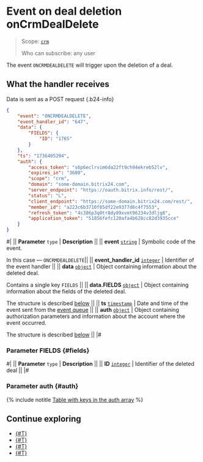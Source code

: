 # Event on deal deletion onCrmDealDelete

> Scope: [`crm`](../../../scopes/permissions.md)
>
> Who can subscribe: any user

The event `ONCRMDEALDELETE` will trigger upon the deletion of a deal.

## What the handler receives

Data is sent as a POST request {.b24-info}

```json
{
    "event": "ONCRMDEALDELETE",
    "event_handler_id": "647",
    "data": {
        "FIELDS": {
            "ID": "1765"
        }
    },
    "ts": "1736405294",
    "auth": {
        "access_token": "s6p6eclrvim6da22ft9ch94ekreb52lv",
        "expires_in": "3600",
        "scope": "crm",
        "domain": "some-domain.bitrix24.com",
        "server_endpoint": "https://oauth.bitrix.info/rest/",
        "status": "L",
        "client_endpoint": "https://some-domain.bitrix24.com/rest/",
        "member_id": "a223c6b3710f85df22e9377d6c4f7553",
        "refresh_token": "4s386p3q0tr8dy89xvmt96234v3dljg8",
        "application_token": "51856fefc120afa4b628cc82d3935cce"
    }
}
```

#|
|| **Parameter**
`type` | **Description** ||
|| **event**
[`string`](../../../data-types.md) | Symbolic code of the event.

In this case — `ONCRMDEALDELETE`||
|| **event_handler_id**
[`integer`](../../../data-types.md) | Identifier of the event handler ||
|| **data**
[`object`](../../../data-types.md) | Object containing information about the deleted deal.

Contains a single key `FIELDS` ||
|| **data.FIELDS**
[`object`](../../../data-types.md) | Object containing information about the fields of the deleted deal.

The structure is described [below](#fields) ||
|| **ts**
[`timestamp`](../../../data-types.md) | Date and time of the event sent from the [event queue](../../../events/index.md) ||
|| **auth**
[`object`](../../../data-types.md) | Object containing authorization parameters and information about the account where the event occurred.

The structure is described [below](#auth) ||
|#

### Parameter FIELDS {#fields}

#|
|| **Parameter**
`type` | **Description** ||
|| **ID**
[`integer`](../../../data-types.md) | Identifier of the deleted deal ||
|#

### Parameter auth {#auth}

{% include notitle [Table with keys in the auth array](../../../../_includes/auth-params-in-events.md) %}

## Continue exploring

- [{#T}](../../../events/index.md)
- [{#T}](../../../events/event-bind.md)
- [{#T}](./on-crm-deal-update.md)
- [{#T}](./on-crm-deal-add.md)